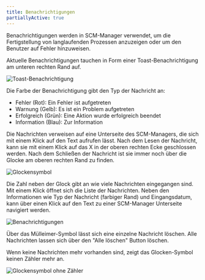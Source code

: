 ```yaml
---
title: Benachrichtigungen
partiallyActive: true
---
```


Benachrichtigungen werden in SCM-Manager verwendet, um die Fertigstellung von langlaufenden Prozessen anzuzeigen 
oder um den Benutzer auf Fehler hinzuweisen.  

Aktuelle Benachrichtigungen tauchen in Form einer Toast-Benachrichtigung am unteren rechten Rand auf.

![Toast-Benachrichtigung](assets/toast.png)

Die Farbe der Benachrichtigung gibt den Typ der Nachricht an:

* Fehler (Rot): Ein Fehler ist aufgetreten
* Warnung (Gelb): Es ist ein Problem aufgetreten
* Erfolgreich (Grün): Eine Aktion wurde erfolgreich beendet
* Information (Blau): Zur Information

Die Nachrichten verweisen auf eine Unterseite des SCM-Managers, die sich mit einem Klick auf den Text aufrufen lässt.
Nach dem Lesen der Nachricht, kann sie mit einem Klick auf das X in der oberen rechten Ecke geschlossen werden.
Nach dem Schließen der Nachricht ist sie immer noch über die Glocke am oberen rechten Rand zu finden.

![Glockensymbol](assets/bell.png)

Die Zahl neben der Glock gibt an wie viele Nachrichten eingegangen sind.
Mit einem Klick öffnet sich die Liste der Nachrichten. Neben den Informationen wie Typ der Nachricht (farbiger Rand) und Eingangsdatum, kann über einen Klick auf den Text zu einer SCM-Manager Unterseite navigiert werden.

![Benachrichtigungen](assets/notifications.png)

Über das Mülleimer-Symbol lässt sich eine einzelne Nachricht löschen.
Alle Nachrichten lassen sich über den "Alle löschen" Button löschen.

Wenn keine Nachrichten mehr vorhanden sind, zeigt das Glocken-Symbol keinen Zähler mehr an.

![Glockensymbol ohne Zähler](assets/emptybell.png)
